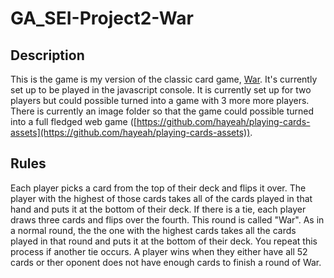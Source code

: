 # GA_SEI-Project2-War

## Description
This is the game is my version of the classic card game, [War](https://en.wikipedia.org/wiki/War_(card_game)). It's currently set up to be played in the javascript console. It is currently set up for two players but could possible turned into a game with 3 more more players. There is currently an image folder so that the game could possible turned into a full fledged web game ([https://github.com/hayeah/playing-cards-assets](https://github.com/hayeah/playing-cards-assets)). 

## Rules
Each player picks a card from the top of their deck and flips it over. The player with the highest of those cards takes all of the cards played in that hand and puts it at the bottom of their deck. If there is a tie, each player draws three cards and flips over the fourth. This round is called "War". As in a normal round, the the one with the highest cards takes all the cards played in that round and puts it at the bottom of their deck. You repeat this process if another tie occurs. A player wins when they either have all 52 cards or ther oponent does not have enough cards to finish a round of War.
